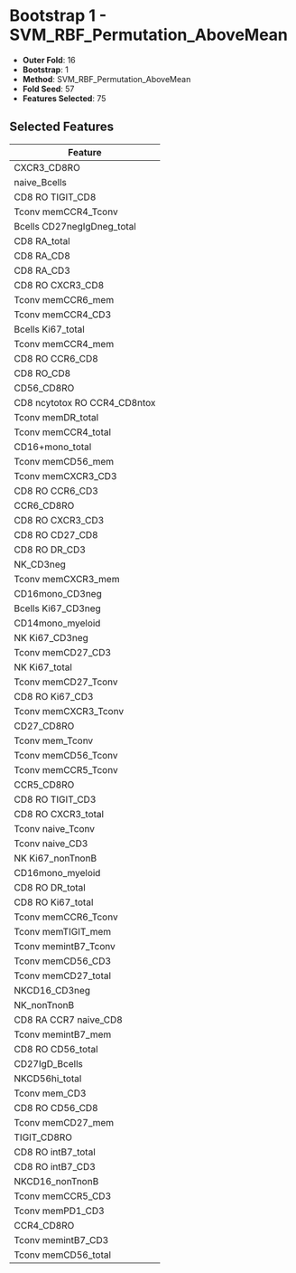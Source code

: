 # Bootstrap 1 - SVM_RBF_Permutation_AboveMean

- **Outer Fold**: 16
- **Bootstrap**: 1
- **Method**: SVM_RBF_Permutation_AboveMean
- **Fold Seed**: 57
- **Features Selected**: 75

## Selected Features

| Feature |
|---------|
| CXCR3_CD8RO |
| naive_Bcells |
| CD8 RO TIGIT_CD8 |
| Tconv memCCR4_Tconv |
| Bcells CD27negIgDneg_total |
| CD8 RA_total |
| CD8 RA_CD8 |
| CD8 RA_CD3 |
| CD8 RO CXCR3_CD8 |
| Tconv memCCR6_mem |
| Tconv memCCR4_CD3 |
| Bcells Ki67_total |
| Tconv memCCR4_mem |
| CD8 RO CCR6_CD8 |
| CD8 RO_CD8 |
| CD56_CD8RO |
| CD8 ncytotox RO CCR4_CD8ntox |
| Tconv memDR_total |
| Tconv memCCR4_total |
| CD16+mono_total |
| Tconv memCD56_mem |
| Tconv memCXCR3_CD3 |
| CD8 RO CCR6_CD3 |
| CCR6_CD8RO |
| CD8 RO CXCR3_CD3 |
| CD8 RO CD27_CD8 |
| CD8 RO DR_CD3 |
| NK_CD3neg |
| Tconv memCXCR3_mem |
| CD16mono_CD3neg |
| Bcells Ki67_CD3neg |
| CD14mono_myeloid |
| NK Ki67_CD3neg |
| Tconv memCD27_CD3 |
| NK Ki67_total |
| Tconv memCD27_Tconv |
| CD8  RO Ki67_CD3 |
| Tconv memCXCR3_Tconv |
| CD27_CD8RO |
| Tconv mem_Tconv |
| Tconv memCD56_Tconv |
| Tconv memCCR5_Tconv |
| CCR5_CD8RO |
| CD8 RO TIGIT_CD3 |
| CD8 RO CXCR3_total |
| Tconv naive_Tconv |
| Tconv naive_CD3 |
| NK Ki67_nonTnonB |
| CD16mono_myeloid |
| CD8 RO DR_total |
| CD8 RO Ki67_total |
| Tconv memCCR6_Tconv |
| Tconv memTIGIT_mem |
| Tconv memintB7_Tconv |
| Tconv memCD56_CD3 |
| Tconv memCD27_total |
| NKCD16_CD3neg |
| NK_nonTnonB |
| CD8 RA CCR7 naive_CD8 |
| Tconv memintB7_mem |
| CD8 RO CD56_total |
| CD27IgD_Bcells |
| NKCD56hi_total |
| Tconv mem_CD3 |
| CD8 RO CD56_CD8 |
| Tconv memCD27_mem |
| TIGIT_CD8RO |
| CD8 RO intB7_total |
| CD8 RO intB7_CD3 |
| NKCD16_nonTnonB |
| Tconv memCCR5_CD3 |
| Tconv memPD1_CD3 |
| CCR4_CD8RO |
| Tconv memintB7_CD3 |
| Tconv memCD56_total |
